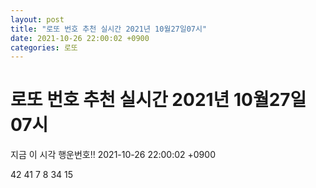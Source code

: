 ```yaml
---
layout: post
title: "로또 번호 추천 실시간 2021년 10월27일07시"
date: 2021-10-26 22:00:02 +0900
categories: 로또
---
```


# 로또 번호 추천 실시간 2021년 10월27일07시

지금 이 시각 행운번호!! 2021-10-26 22:00:02 +0900

 42  41  7  8  34  15 

